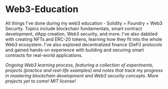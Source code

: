 # Web3-Education
All things I've done during my web3 education - Solidity + Foundry + Web3 Security. Topics include blockchain fundamentals, smart contract development, dApp creation, Web3 security, and more. I've also dabbled with creating NFTs and ERC-20 tokens, learning how they fit into the whole Web3 ecosystem. I've also explored decentralized finance (DeFi) protocols and gained hands-on experience with building and securing smart contracts for real-world applications.

<i>Ongoing Web3 learning process, featuring a collection of experiments, projects (practice and real-life examples) and notes that track my progress in mastering blockchain development and Web3 security concepts. More projects yet to come! MIT license!</i>
